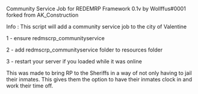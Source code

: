 Community Service Job for REDEMRP Framework 0.1v by Wollffus#0001 forked from AK_Construction  


Info :
This script will add a community service job to the city of Valentine


1 - ensure redmscrp_communityservice

2 - add redmscrp_communityservice folder to resources folder

3 - restart your server if you loaded while it was online


This was made to bring RP to the Sheriffs in a way of not only having to jail their inmates. 
This gives them the option to have their inmates clock in and work their time off. 